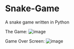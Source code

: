 # Snake-Game
A snake game written in Python

The Game:
![image](https://user-images.githubusercontent.com/122708389/213959365-c5e52657-b1de-48a3-8889-451aed8bb89e.png)

Game Over Screen:
![image](https://user-images.githubusercontent.com/122708389/213959386-643c31b5-b9e3-472c-a3fe-968a2f18f96c.png)
